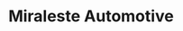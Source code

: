 ---
title: "Miraleste Automotive"
url: /rancho-palos-verdes/miraleste-automotive/
shop: car repair
---